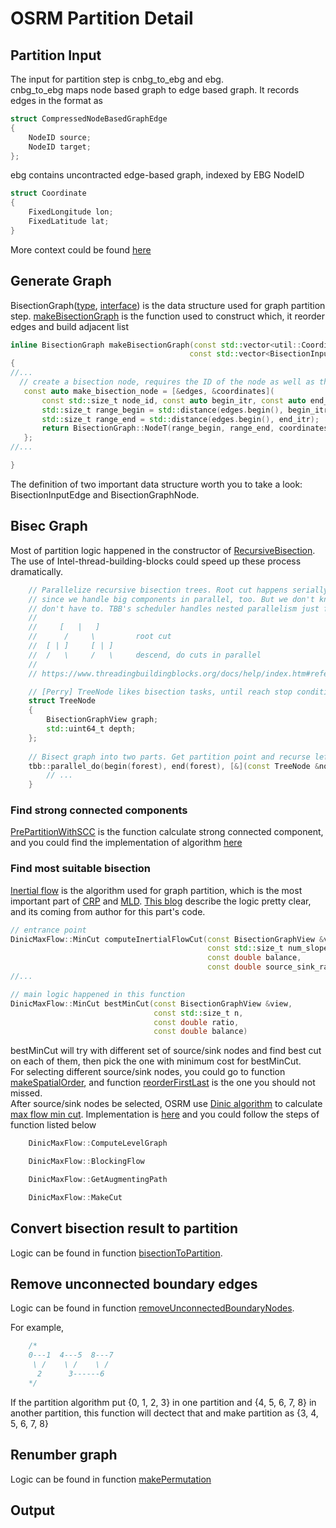 # OSRM Partition Detail

## Partition Input
The input for partition step is cnbg_to_ebg and ebg. <br/>
cnbg_to_ebg maps node based graph to edge based graph.  It records edges in the format as
```C++
struct CompressedNodeBasedGraphEdge
{
    NodeID source;
    NodeID target;
};
```
ebg contains uncontracted edge-based graph, indexed by EBG NodeID
```C++
struct Coordinate
{
    FixedLongitude lon;
    FixedLatitude lat;
}
```

More context could be found [here](https://github.com/Project-OSRM/osrm-backend/blob/v5.20.0/src/partitioner/partitioner.cpp#L45)


## Generate Graph
 BisectionGraph([type](https://github.com/Project-OSRM/osrm-backend/blob/v5.20.0/include/partitioner/bisection_graph.hpp#L56), [interface](https://github.com/Project-OSRM/osrm-backend/blob/v5.20.0/include/partitioner/partition_graph.hpp#L64)) is the data structure used for graph partition step.  [makeBisectionGraph](end/blob/v5.20.0/include/partitioner/bisection_graph.hpp#L60) is the function used to construct which, it reorder edges and build adjacent list

 ```C++
inline BisectionGraph makeBisectionGraph(const std::vector<util::Coordinate> &coordinates,
                                         const std::vector<BisectionInputEdge> &edges)
 {
//...
   // create a bisection node, requires the ID of the node as well as the lower bound to its edges
    const auto make_bisection_node = [&edges, &coordinates](
        const std::size_t node_id, const auto begin_itr, const auto end_itr) {
        std::size_t range_begin = std::distance(edges.begin(), begin_itr);
        std::size_t range_end = std::distance(edges.begin(), end_itr);
        return BisectionGraph::NodeT(range_begin, range_end, coordinates[node_id], node_id);
    };
//...

 }

 ```
The definition of two important data structure worth you to take a look: BisectionInputEdge and BisectionGraphNode.


## Bisec Graph
Most of partition logic happened in the constructor of [RecursiveBisection](https://github.com/Project-OSRM/osrm-backend/blob/v5.20.0/src/partitioner/recursive_bisection.cpp#L33).  The use of Intel-thread-building-blocks could speed up these process dramatically.
```C++
    // Parallelize recursive bisection trees. Root cut happens serially (well, this is a lie:
    // since we handle big components in parallel, too. But we don't know this and
    // don't have to. TBB's scheduler handles nested parallelism just fine).
    //
    //     [   |   ]
    //      /     \         root cut
    //  [ | ]     [ | ]
    //  /   \     /   \     descend, do cuts in parallel
    //
    // https://www.threadingbuildingblocks.org/docs/help/index.htm#reference/algorithms/parallel_do_func.html

    // [Perry] TreeNode likes bisection tasks, until reach stop condition it will continue to split and add to the tree
    struct TreeNode
    {
        BisectionGraphView graph;
        std::uint64_t depth;
    };
    
    // Bisect graph into two parts. Get partition point and recurse left and right in parallel.
    tbb::parallel_do(begin(forest), end(forest), [&](const TreeNode &node, Feeder &feeder) {
        // ...
    }
```



### Find strong connected components
[PrePartitionWithSCC](https://github.com/Project-OSRM/osrm-backend/blob/v5.20.0/src/partitioner/recursive_bisection_state.cpp#L91) is the function calculate strong connected component, and you could find the implementation of algorithm [here](https://github.com/Project-OSRM/osrm-backend/blob/v5.20.0/include/extractor/tarjan_scc.hpp#L62)<br/>

### Find most suitable bisection
[Inertial flow]() is the algorithm used for graph partition, which is the most important part of [CRP](../../../routing_basic/doc/crp.md) and [MLD](../bidirectional_dijkstra_in_osrm.md).  [This blog](https://daniel-j-h.github.io/post/selection-algorithms-for-partitioning/) describe the logic pretty clear, and its coming from author for this part's code. <br/>

```C++
// entrance point
DinicMaxFlow::MinCut computeInertialFlowCut(const BisectionGraphView &view,
                                            const std::size_t num_slopes,
                                            const double balance,
                                            const double source_sink_rate)
//...

// main logic happened in this function
DinicMaxFlow::MinCut bestMinCut(const BisectionGraphView &view,
                                const std::size_t n,
                                const double ratio,
                                const double balance)
```

bestMinCut will try with different set of source/sink nodes and find best cut on each of them, then pick the one with minimum cost for bestMinCut.<br/>
For selecting different source/sink nodes, you could go to function [makeSpatialOrder](https://github.com/Project-OSRM/osrm-backend/blob/v5.20.0/src/partitioner/inertial_flow.cpp#L39), and function [reorderFirstLast](https://github.com/Project-OSRM/osrm-backend/blob/v5.20.0/include/partitioner/reorder_first_last.hpp#L21) is the one you should not missed.<br/>
After source/sink nodes be selected, OSRM use [Dinic algorithm](https://en.wikipedia.org/wiki/Dinic%27s_algorithm) to calculate [max flow min cut](../../../routing_basic/doc/max_flow_min_cut.md).  Implementation is [here](https://github.com/Project-OSRM/osrm-backend/blob/v5.20.0/src/partitioner/dinic_max_flow.cpp#L39) and you could follow the steps of function listed below<br/>
```C++
    DinicMaxFlow::ComputeLevelGraph

    DinicMaxFlow::BlockingFlow

    DinicMaxFlow::GetAugmentingPath

    DinicMaxFlow::MakeCut

```


## Convert bisection result to partition
Logic can be found in function [bisectionToPartition](https://github.com/Project-OSRM/osrm-backend/blob/v5.20.0/src/partitioner/bisection_to_partition.cpp#L117).<br/>

## Remove unconnected boundary edges
Logic can be found in function [removeUnconnectedBoundaryNodes](https://github.com/Project-OSRM/osrm-backend/blob/v5.20.0/include/partitioner/remove_unconnected.hpp).<br/>

For example, 
```C++
    /*
    0---1  4---5  8---7 
     \ /    \ /    \ /
      2      3------6
    */
```
If the partition algorithm put {0, 1, 2, 3} in one partition and {4, 5, 6, 7, 8} in another partition, this function will dectect that and make partition as {3, 4, 5, 6, 7, 8}<br/>



## Renumber graph
Logic can be found in function [makePermutation](https://github.com/Project-OSRM/osrm-backend/blob/v5.20.0/src/partitioner/renumber.cpp#L44)<br/>


## Output

